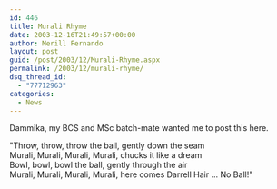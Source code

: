```yaml
---
id: 446
title: Murali Rhyme
date: 2003-12-16T21:49:57+00:00
author: Merill Fernando
layout: post
guid: /post/2003/12/Murali-Rhyme.aspx
permalink: /2003/12/murali-rhyme/
dsq_thread_id:
  - "77712963"
categories:
  - News
---
```

<body xmlns="http://www.w3.org/1999/xhtml">
    <div class="Section1">
        <p>
            Dammika, my BCS and MSc batch-mate wanted me to post this here.
        </p>
        <p>
            "Throw, throw, throw the ball, gently down the seam<br />
            Murali, Murali, Murali, Murali, chucks it like a dream<br />
            Bowl, bowl, bowl the ball, gently through the air<br />
            Murali, Murali, Murali, Murali, here comes Darrell Hair ... No Ball!"
        </p>
    </div>
</body>